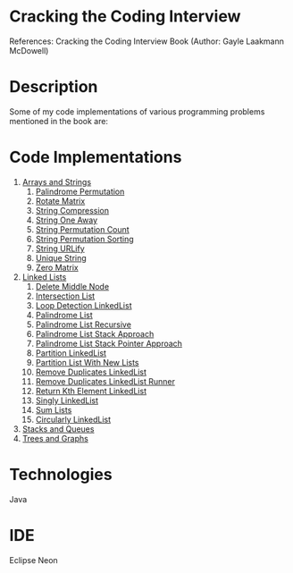# Cracking the Coding Interview
References: Cracking the Coding Interview Book (Author: Gayle Laakmann McDowell)

# Description

Some of my code implementations of various programming problems mentioned in the book are:

# Code Implementations
1. [Arrays and Strings](https://github.com/agrawal-priyank/cracking-the-coding-interview/tree/master/src/ArraysAndStrings)
    1. [Palindrome Permutation](https://github.com/agrawal-priyank/cracking-the-coding-interview/blob/master/src/ArraysAndStrings/PalindromePermutation.java)
    2. [Rotate Matrix](https://github.com/agrawal-priyank/cracking-the-coding-interview/blob/master/src/ArraysAndStrings/RotateMatrix.java)
    3. [String Compression](https://github.com/agrawal-priyank/cracking-the-coding-interview/blob/master/src/ArraysAndStrings/StringCompression.java)
    4. [String One Away](https://github.com/agrawal-priyank/cracking-the-coding-interview/blob/master/src/ArraysAndStrings/StringOneAway.java)
    5. [String Permutation Count](https://github.com/agrawal-priyank/cracking-the-coding-interview/blob/master/src/ArraysAndStrings/StringPermutationCount.java)
    6. [String Permutation Sorting](https://github.com/agrawal-priyank/cracking-the-coding-interview/blob/master/src/ArraysAndStrings/StringPermutationSorting.java)
    7. [String URLify](https://github.com/agrawal-priyank/cracking-the-coding-interview/blob/master/src/ArraysAndStrings/URLify.java)
    8. [Unique String](https://github.com/agrawal-priyank/cracking-the-coding-interview/blob/master/src/ArraysAndStrings/UniqueString.java)
    9. [Zero Matrix](https://github.com/agrawal-priyank/cracking-the-coding-interview/blob/master/src/ArraysAndStrings/ZeroMatrix.java)
2. [Linked Lists](https://github.com/agrawal-priyank/cracking-the-coding-interview/tree/master/src/LinkedLists)    
    1. [Delete Middle Node](https://github.com/agrawal-priyank/cracking-the-coding-interview/blob/master/src/LinkedLists/DeleteMiddleNode.java)
    2. [Intersection List](https://github.com/agrawal-priyank/cracking-the-coding-interview/blob/master/src/LinkedLists/IntersectionList.java)
    3. [Loop Detection LinkedList](https://github.com/agrawal-priyank/cracking-the-coding-interview/blob/master/src/LinkedLists/LoopDetectionLinkedList.java)
    4. [Palindrome List](https://github.com/agrawal-priyank/cracking-the-coding-interview/blob/master/src/LinkedLists/PalindromeList.java)
    5. [Palindrome List Recursive](https://github.com/agrawal-priyank/cracking-the-coding-interview/blob/master/src/LinkedLists/PalindromeListRecursive.java)
    6. [Palindrome List Stack Approach](https://github.com/agrawal-priyank/cracking-the-coding-interview/blob/master/src/LinkedLists/PalindromeListStackApproach.java)
    7. [Palindrome List Stack Pointer Approach](https://github.com/agrawal-priyank/cracking-the-coding-interview/blob/master/src/LinkedLists/PalindromeListStackPointerApproach.java)
    8. [Partition LinkedList](https://github.com/agrawal-priyank/cracking-the-coding-interview/blob/master/src/LinkedLists/PartitionLinkedList.java)
    9. [Partition List With New Lists](https://github.com/agrawal-priyank/cracking-the-coding-interview/blob/master/src/LinkedLists/PartitionListWithNewLists.java)
    10. [Remove Duplicates LinkedList](https://github.com/agrawal-priyank/cracking-the-coding-interview/blob/master/src/LinkedLists/RemoveDuplicatesLinkedLists.java)
    11. [Remove Duplicates LinkedList Runner](https://github.com/agrawal-priyank/cracking-the-coding-interview/blob/master/src/LinkedLists/RemoveDupsLinkedListRunner.java)
    12. [Return Kth Element LinkedList](https://github.com/agrawal-priyank/cracking-the-coding-interview/blob/master/src/LinkedLists/ReturnKthElementLinkedList.java)
    13. [Singly LinkedList](https://github.com/agrawal-priyank/cracking-the-coding-interview/blob/master/src/LinkedLists/SinglyLinkedList.java)
    14. [Sum Lists](https://github.com/agrawal-priyank/cracking-the-coding-interview/blob/master/src/LinkedLists/SumLists.java)
    15. [Circularly LinkedList](https://github.com/agrawal-priyank/cracking-the-coding-interview/blob/master/src/LinkedLists/CircularlyLinkedList.java)
3. [Stacks and Queues](https://github.com/agrawal-priyank/cracking-the-coding-interview/tree/master/src/StacksAndQueues)
4. [Trees and Graphs](https://github.com/agrawal-priyank/cracking-the-coding-interview/tree/master/src/TreesAndGraphs)

# Technologies

Java

# IDE

Eclipse Neon
